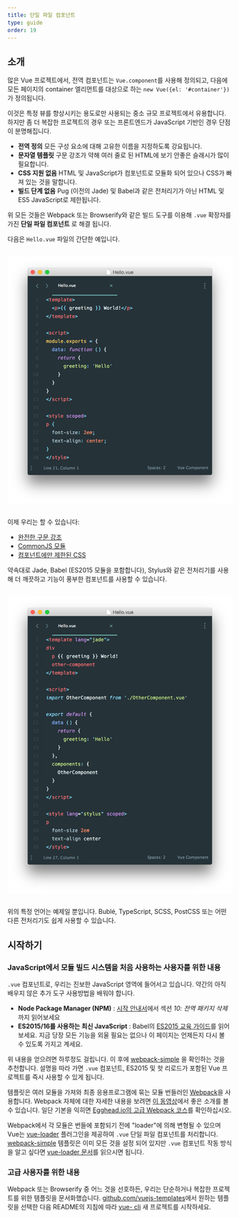 ```yaml
---
title: 단일 파일 컴포넌트
type: guide
order: 19
---
```


## 소개

많은 Vue 프로젝트에서, 전역 컴포넌트는 `Vue.component`를 사용해 정의되고, 다음에 모든 페이지의 container 엘리먼트를 대상으로 하는 `new Vue({el: '#container'})`가 정의됩니다.

이것은 특정 뷰를 향상시키는 용도로만 사용되는 중소 규모 프로젝트에서 유용합니다. 하지만 좀 더 복잡한 프로젝트의 경우 또는 프론트엔드가 JavaScript 기반인 경우 단점이 분명해집니다.

- **전역 정의** 모든 구성 요소에 대해 고유한 이름을 지정하도록 강요됩니다.
- **문자열 템플릿** 구문 강조가 약해 여러 줄로 된 HTML에 보기 안좋은 슬래시가 많이 필요합니다.
- **CSS 지원 없음** HTML 및 JavaScript가 컴포넌트로 모듈화 되어 있으나 CSS가 빠져 있는 것을 말합니다.
- **빌드 단계 없음** Pug (이전의 Jade) 및 Babel과 같은 전처리기가 아닌 HTML 및 ES5 JavaScript로 제한됩니다.

위 모든 것들은 Webpack 또는 Browserify와 같은 빌드 도구를 이용해 `.vue` 확장자를 가진 **단일 파일 컴포넌트** 로 해결 됩니다.

다음은 `Hello.vue` 파일의 간단한 예입니다.

<img src="/images/vue-component.png" style="display: block; margin: 30px auto">

이제 우리는 할 수 있습니다:

- [완전한 구문 강조](https://github.com/vuejs/awesome-vue#syntax-highlighting)
- [CommonJS 모듈](https://webpack.github.io/docs/commonjs.html)
- [컴포넌트에만 제한된 CSS](https://github.com/vuejs/vue-loader/blob/master/docs/en/features/scoped-css.md)

약속대로 Jade, Babel (ES2015 모듈을 포함합니다), Stylus와 같은 전처리기를 사용해 더 깨끗하고 기능이 풍부한 컴포넌트를 사용할 수 있습니다.

<img src="/images/vue-component-with-preprocessors.png" style="display: block; margin: 30px auto">

위의 특정 언어는 예제일 뿐입니다. Bublé, TypeScript, SCSS, PostCSS 또는 어떤 다른 전처리기도 쉽게 사용할 수 있습니다.

<!-- TODO : CSS 모듈이 vue-loader 9.x에서 지원되면 포함하십시오. -->

## 시작하기

### JavaScript에서 모듈 빌드 시스템을 처음 사용하는 사용자를 위한 내용

`.vue` 컴포넌트로, 우리는 진보한 JavaScript 영역에 들어서고 있습니다. 약간의 아직 배우지 않은 추가 도구 사용방법을 배워야 합니다.

- **Node Package Manager (NPM)** :  [시작 안내서](https://docs.npmjs.com/getting-started/what-is-npm)에서 섹션 _10: 전역 패키지 삭제_ 까지 읽어보세요
- **ES2015/16를 사용하는 최신 JavaScript** : Babel의 [ES2015 교육 가이드](https://babeljs.io/docs/learn-es2015/)를 읽어보세요. 지금 당장 모든 기능을 외울 필요는 없으나 이 페이지는 언제든지 다시 볼 수 있도록 가지고 계세요.

위 내용을 얻으려면 하루정도 걸립니다. 이 후에 [webpack-simple](https://github.com/vuejs-templates/webpack-simple) 을 확인하는 것을 추천합니다. 설명을 따라 가면 `.vue` 컴포넌트, ES2015 및 핫 리로드가 포함된 Vue 프로젝트를 즉시 사용할 수 있게 됩니다.


템플릿은 여러 모듈을 가져와 최종 응용프로그램에 묶는 모듈 번들러인 [Webpack](https://webpack.github.io/)을 사용합니다. Webpack 자체에 대한 자세한 내용을 보려면 [이 동영상](https://www.youtube.com/watch?v=WQue1AN93YU)에서 좋은 소개를 볼 수 있습니다. 일단 기본을 익히면 [Egghead.io의 고급 Webpack 코스](https://egghead.io/courses/using-webpack-for-production-javascript-applications)를 확인하십시오.

Webpack에서 각 모듈은 번들에 포함되기 전에 "loader"에 의해 변형될 수 있으며 Vue는 [vue-loader](https://github.com/vuejs/vue-loader) 플러그인을 제공하여 `.vue` 단일 파일 컴포넌트를 처리합니다. [webpack-simple](https://github.com/vuejs-templates/webpack-simple) 템플릿은 이미 모든 것을 설정 되어 있지만 `.vue` 컴포넌트 작동 방식을 알고 싶다면 [vue-loader 문서](https://vue-loader.vuejs.org)를 읽으시면 됩니다.

### 고급 사용자를 위한 내용

Webpack 또는 Browserify 중 어느 것을 선호하든, 우리는 단순하거나 복잡한 프로젝트를 위한 템플릿을 문서화했습니다. [github.com/vuejs-templates](https://github.com/vuejs-templates)에서 원하는 템플릿을 선택한 다음 README의 지침에 따라 [vue- cli](https://github.com/vuejs/vue-cli) 새 프로젝트를 시작하세요.
